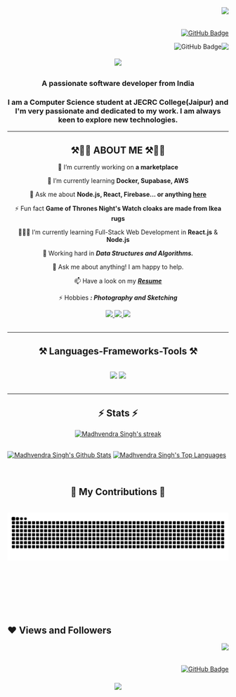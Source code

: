<div align="right">
<a href="https://github.com/madhvendrasingh007/github-profile-views-counter">
    <img src="https://komarev.com/ghpvc/?username=madhvendrasingh007">
</a>

<br/>
<br/>

<a href="https://github.com/madhvendrasingh007?tab=followers"><img src="https://img.shields.io/github/followers/madhvendrasingh007?label=Followers&style=social" alt="GitHub Badge"></a>
</div>

<img align="right" src="https://visitor-badge.laobi.icu/badge?page_id=madhvendrasingh007.madhvendrasingh007" />
<img align="right" src="https://img.shields.io/github/followers/madhvendrasingh007?label=Followers&style=social" alt="GitHub Badge" />

<h1 align="center">
    <img src="https://readme-typing-svg.herokuapp.com/?font=Righteous&size=35&center=true&vCenter=true&width=500&height=70&duration=3000&lines=Hi+There!+👋;+I'm+Madhvendra+Singh!;" />
</h1>

<h3 align="center">A passionate software developer from India </h3>

<h3 align="center">I am a Computer Science student at JECRC College(Jaipur) and I'm very passionate and dedicated to my work. I am always keen to explore new technologies.</h3>

<hr/>

<div align="center">
<h2>⚒🙋‍♂️ ABOUT ME ⚒🙋‍♂️</h2>
 
🔭 I’m currently working on **a marketplace**
 
🌱 I’m currently learning **Docker, Supabase, AWS**

💬 Ask me about **Node.js, React, Firebase... or anything [here](https://github.com/madhvendrasingh007/madhvendrasingh007/issues)**

⚡ Fun fact **Game of Thrones Night's Watch cloaks are made from Ikea rugs**

👨🏻‍💻 I’m currently learning Full-Stack Web Development in **React.js** & **Node.js**

🌱 Working hard in  ***Data Structures and Algorithms.***

💬 Ask me about anything! I am happy to help.

📫 Have a look on my ***[Resume](https://drive.google.com/drive/u/1/my-drive)***

⚡ Hobbies ***: Photography and Sketching***
  
 </div>

<div align="center"> 
  <a href="mailto:smadhvendra80@gmail.com">
    <img src="https://img.shields.io/badge/Gmail-333333?style=for-the-badge&logo=gmail&logoColor=red" />
  </a>
  <a href="https://linkedin.com/in/madhvendra-singh-6592201a9/" target="_blank">
    <img src="https://img.shields.io/badge/LinkedIn-0077B5?style=for-the-badge&logo=linkedin&logoColor=white" target="_blank" />
  </a>
  <a href="https://github.com/madhvendrasingh007" target="_blank">
     <img src="https://img.shields.io/badge/Github-FF5722?style=for-the-badge&logo=todoist&logoColor=white" target="_blank" /> <!-- sqlite, safari, google-chrome are other good icon options -->
  </a>
</div>

<br/>
<hr/>

<h2 align="center">⚒️ Languages-Frameworks-Tools ⚒️</h2>
<br/>
<div align="center">
    <img src="https://skillicons.dev/icons?i=react,bootstrap,mui,html,css,vscode,github,figma,tailwind,git,r" />
    <img src="https://skillicons.dev/icons?i=nodejs,python,javascript,typescript,express,firebase,mongodb,c,java,nextjs,mysql,flask" /><br>
</div>

<br/>
<hr/>

<h2 align="center">⚡ Stats ⚡</h2>
<p align="center">
    <a href="https://github.com/madhvendrasingh007/github-readme-streak-stats">
        <img title="🔥 Get streak stats for your profile at git.io/streak-stats" alt="Madhvendra Singh's streak" src="https://github-readme-streak-stats.herokuapp.com/?user=madhvendrasingh007&theme=black-ice&hide_border=true&stroke=0000&background=060A0CD0"/>
    </a>
</p>

  <br/>
    <a href="https://github.com/madhvendrasingh007/github-readme-stats"><img alt="Madhvendra Singh's Github Stats" src="https://github-readme-stats.vercel.app/api?username=madhvendrasingh007&show_icons=true&count_private=true&theme=react&hide_border=true&bg_color=0D1117" /></a>
  <a href="https://github.com/madhvendrasingh007/github-readme-stats">
  <img alt="Madhvendra Singh's Top Languages" src="https://github-readme-stats.vercel.app/api/top-langs/?username=madhvendrasingh007&hide=Hack,PHP&langs_count=8&count_private=true&layout=compact&theme=react&hide_border=true&bg_color=0D1117" /></a>
  <br/>


<br/>
<br/>

<div align="center">
  <h2>🐍 My Contributions 🐍</h2>
  <br>
  <img alt="snake eating my contributions" src="https://raw.githubusercontent.com/madhvendrasingh007/madhvendrasingh007/output/github-contribution-grid-snake.svg" />
  
  <br/><br/><br/>
</div>

<br/>
<br/>


## ❤ Views and Followers
<div align="right">
<a href="https://github.com/madhvendrasingh007/github-profile-views-counter">
    <img src="https://komarev.com/ghpvc/?username=madhvendrasingh007">
</a>

<br/>
<br/>

<a href="https://github.com/madhvendrasingh007?tab=followers"><img src="https://img.shields.io/github/followers/madhvendrasingh007?label=Followers&style=social" alt="GitHub Badge"></a>
</div>


<!--  Ending Line  -->
<h3 align="center">
    <img src="https://readme-typing-svg.herokuapp.com/?font=Righteous&size=25&center=true&vCenter=true&width=500&height=70&duration=4000&lines=Thanks+for+visiting!+✌️;+Great+day+ahead!;" />
</h3>

<br/>
